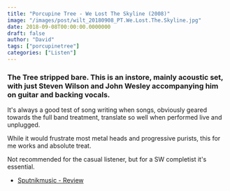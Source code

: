 ```yaml
---
title: "Porcupine Tree - We Lost The Skyline (2008)"
image: "/images/post/wilt_20180908_PT.We.Lost.The.Skyline.jpg"
date: 2018-09-08T00:00:00.0000000
draft: false
author: "David"
tags: ["porcupinetree"]
categories: ["Listen"]
---
```

### The Tree stripped bare. This is an instore, mainly acoustic set, with just Steven Wilson and John Wesley accompanying him on guitar and backing vocals.  
  
It's always a good test of song writing when songs, obviously geared towards the full band treatment, translate so well when performed live and unplugged.  
  
While it would frustrate most metal heads and progressive purists, this for me works and absolute treat.

 Not recommended for the casual listener, but for a SW completist it's essential.

-  [Sputnikmusic - Review](https://www.sputnikmusic.com/review/15302/Porcupine-Tree-We-Lost-the-Skyline/)